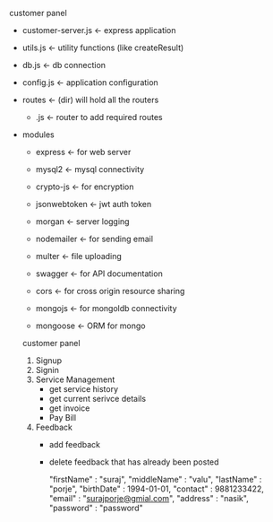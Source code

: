 customer panel 
  - customer-server.js 		<- express application 
  - utils.js		<- utility functions (like createResult)
  - db.js		<- db connection
  - config.js		<- application configuration
  - routes		<- (dir) will hold all the routers
    - <router>.js	<- router to add required routes

- modules
  - express		<- for web server
  - mysql2 		<- mysql connectivity
  - crypto-js		<- for encryption
  - jsonwebtoken	<- jwt auth token

  - morgan		<- server logging
  - nodemailer		<- for sending email

  - multer		<- file uploading
  - swagger		<- for API documentation 
  - cors		<- for cross origin resource sharing
  - mongojs		<- for mongoldb connectivity
  - mongoose		<- ORM for mongo

  customer panel 

  1. Signup
  2. Signin
  3. Service Management
     - get service history
     - get current serivce details
     - get invoice 
     - Pay Bill
  4. Feedback
     - add feedback
     - delete feedback that has already been posted
     
        
        "firstName" : "suraj",
        "middleName" : "valu",
        "lastName" : "porje",
        "birthDate" : 1994-01-01,
        "contact" : 9881233422,
        "email" : "surajporje@gmial.com",
        "address" : "nasik",
        "password" : "password"